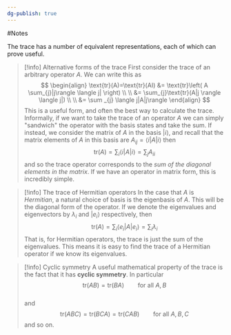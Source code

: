 ```yaml
---
dg-publish: true
---
```

#Notes 

The trace has a number of equivalent representations, each of which can prove useful. 


> [!info] Alternative forms of the trace
> First consider the trace of an arbitrary operator $A$. We can write this as$$
\begin{align}
\text{tr}(A)=\text{tr}(AI) &= \text{tr}\left( A \sum_{j}|j\rangle \langle  j| \right) \\
 \\
&= \sum_{j}\text{tr}(A|j \rangle \langle j|) \\
 \\
&= \sum _{j} \langle j|A|j\rangle 
\end{align}
$$This is a useful form, and often the best way to calculate the trace. Informally, if we want to take the trace of an operator $A$ we can simply "sandwich" the operator with the basis states and take the sum. 
If instead, we consider the matrix of $A$ in the basis $|i\rangle$, and recall that the matrix elements of $A$ in this basis are $A_{ij}=\langle i|A|i\rangle$ then $$
\text{tr}(A)=\sum_{i}\langle i|A|i\rangle =\sum_{j}A_{ii}$$
and so the trace operator corresponds to the *sum of the diagonal elements in the matrix*. If we have an operator in matrix form, this is incredibly simple. 


> [!info] The trace of Hermitian operators
> In the case that $A$ is *Hermitian*, a natural choice of basis is the eigenbasis of $A$. This will be the diagonal form of the operator. If we denote the eigenvalues and eigenvectors by $\lambda_{i}$ and $|e_{i}\rangle$ respectively, then $$
\text{tr} (A) =\sum_{i}\langle e_{i}|A|e_{i}\rangle =\sum_{i}\lambda_{i}$$
That is, for Hermitian operators, the trace is just the sum of the eigenvalues. This means it is easy to find the trace of a Hermitian operator if we know its eigenvalues.


> [!info] Cyclic symmetry
> A useful mathematical property of the trace is the fact that it has **cyclic symmetry**. In particular$$
\text{tr} (AB)=\text{tr} (BA) \qquad \text{for all }A,B$$\
and $$
\text{tr} (ABC)=\text{tr} (BCA)=\text{tr} (CAB) \qquad \text{for all }A, B, C$$
and so on.